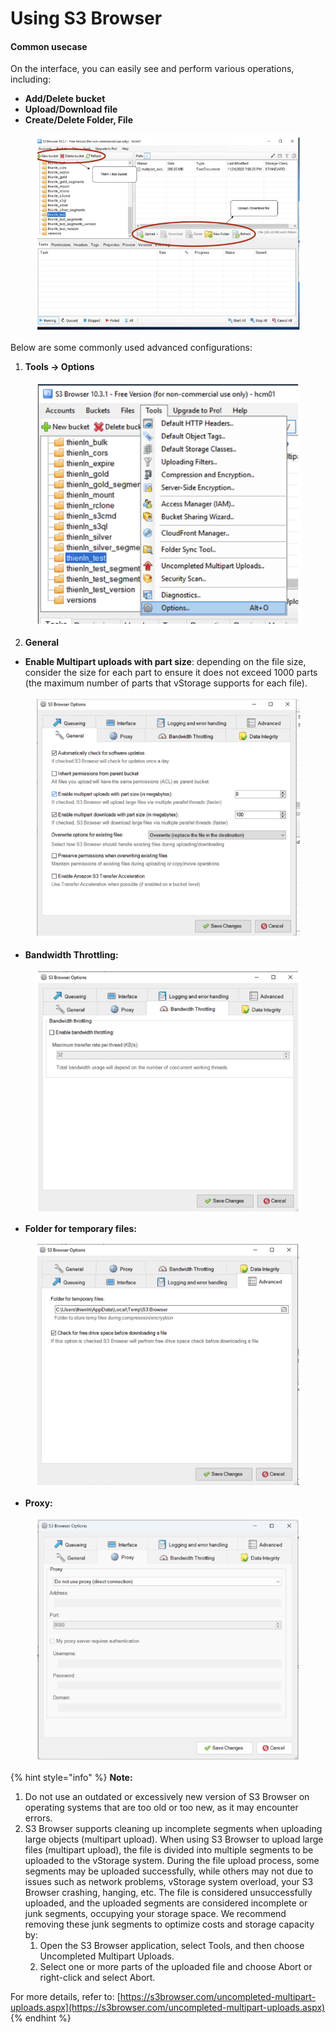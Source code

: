 # Using S3 Browser

#### Common usecase <a href="#usings3browser-commonusecase" id="usings3browser-commonusecase"></a>

On the interface, you can easily see and perform various operations, including:

* **Add/Delete bucket**
* **Upload/Download file**
* **Create/Delete Folder, File**

<figure><img src="../../../../../.gitbook/assets/image (16) (1) (1) (1) (1).png" alt=""><figcaption></figcaption></figure>

Below are some commonly used advanced configurations:

1. **Tools → Options**

<figure><img src="../../../../../.gitbook/assets/image (17) (1) (1) (1) (1).png" alt=""><figcaption></figcaption></figure>

2. **General**

* **Enable Multipart uploads with part size**: depending on the file size, consider the size for each part to ensure it does not exceed 1000 parts (the maximum number of parts that vStorage supports for each file).

<figure><img src="../../../../../.gitbook/assets/image (18) (1) (1) (1) (1).png" alt=""><figcaption></figcaption></figure>

* **Bandwidth Throttling:**

<figure><img src="../../../../../.gitbook/assets/image (19) (1) (1) (1).png" alt=""><figcaption></figcaption></figure>

* **Folder for temporary files:**

<figure><img src="../../../../../.gitbook/assets/image (20) (1) (1) (1).png" alt=""><figcaption></figcaption></figure>

* **Proxy:**

<figure><img src="../../../../../.gitbook/assets/image (21) (1) (1) (1).png" alt=""><figcaption></figcaption></figure>

{% hint style="info" %}
**Note:**

1. Do not use an outdated or excessively new version of S3 Browser on operating systems that are too old or too new, as it may encounter errors.
2. S3 Browser supports cleaning up incomplete segments when uploading large objects (multipart upload). When using S3 Browser to upload large files (multipart upload), the file is divided into multiple segments to be uploaded to the vStorage system. During the file upload process, some segments may be uploaded successfully, while others may not due to issues such as network problems, vStorage system overload, your S3 Browser crashing, hanging, etc. The file is considered unsuccessfully uploaded, and the uploaded segments are considered incomplete or junk segments, occupying your storage space. We recommend removing these junk segments to optimize costs and storage capacity by:
   1. Open the S3 Browser application, select Tools, and then choose Uncompleted Multipart Uploads.
   2. Select one or more parts of the uploaded file and choose Abort or right-click and select Abort.

For more details, refer to: [https://s3browser.com/uncompleted-multipart-uploads.aspx](https://s3browser.com/uncompleted-multipart-uploads.aspx)
{% endhint %}
